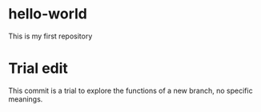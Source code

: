# hello-world
This is my first repository

# Trial edit
This commit is a trial to explore the functions of a new branch, no specific meanings.

